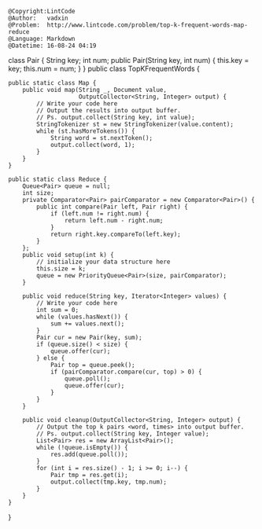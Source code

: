 ```
@Copyright:LintCode
@Author:   vadxin
@Problem:  http://www.lintcode.com/problem/top-k-frequent-words-map-reduce
@Language: Markdown
@Datetime: 16-08-24 04:19
```

class Pair {
    String key;
    int num;
    public Pair(String key, int num) {
        this.key = key;
        this.num = num;
    }
}
public class TopKFrequentWords {

    public static class Map {
        public void map(String _, Document value,
                        OutputCollector<String, Integer> output) {
            // Write your code here
            // Output the results into output buffer.
            // Ps. output.collect(String key, int value);
            StringTokenizer st = new StringTokenizer(value.content);
            while (st.hasMoreTokens()) {
                String word = st.nextToken();
                output.collect(word, 1);
            }
        }
    }

    public static class Reduce {
        Queue<Pair> queue = null;
        int size;
        private Comparator<Pair> pairComparator = new Comparator<Pair>() {
            public int compare(Pair left, Pair right) {
                if (left.num != right.num) {
                    return left.num - right.num;
                }
                return right.key.compareTo(left.key);
            }
        };
        public void setup(int k) {
            // initialize your data structure here
            this.size = k;
            queue = new PriorityQueue<Pair>(size, pairComparator);
        }   

        public void reduce(String key, Iterator<Integer> values) {
            // Write your code here
            int sum = 0;
            while (values.hasNext()) {
                sum += values.next();
            }
            Pair cur = new Pair(key, sum);
            if (queue.size() < size) {
                queue.offer(cur);
            } else {
                Pair top = queue.peek();
                if (pairComparator.compare(cur, top) > 0) {
                    queue.poll();
                    queue.offer(cur);
                }
            }
        }

        public void cleanup(OutputCollector<String, Integer> output) {
            // Output the top k pairs <word, times> into output buffer.
            // Ps. output.collect(String key, Integer value);
            List<Pair> res = new ArrayList<Pair>();
            while (!queue.isEmpty()) {
                res.add(queue.poll());
            }
            for (int i = res.size() - 1; i >= 0; i--) {
                Pair tmp = res.get(i);
                output.collect(tmp.key, tmp.num);
            }
        }
    }
}